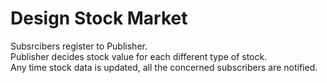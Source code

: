 # Design Stock Market

Subsrcibers register to Publisher. \
Publisher decides stock value for each different type of stock. \
Any time stock data is updated, all the concerned subscribers are notified.